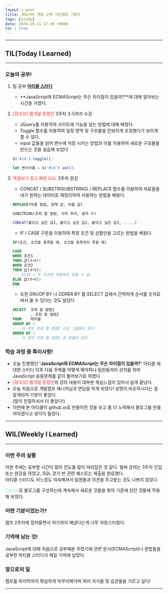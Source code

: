 ```yaml
---
layout : post
title: 게임서버 개발 교육 사전캠프 7일차
tags: [study]
date: 2024-10-11 17:30 +0900
toc : true
---
```


---

## TIL(Today I Learned)

---

### 오늘의 공부!

1. 팀 공부 [**아티클 스터디**](https://www.notion.so/241011-11c6cbfc0b9381d881abf7d91365056e?pvs=4)
    - **JavaScript와 ECMAScript는 무슨 차이점이 있을까?**에 대해 알아보는 시간을 가졌다.

2. <span style="color : #F08080">**[왕초보] 웹개발 종합반**</span> 3주차 3-5까지 수강
    - JQuery를 이용하여 사이트에 기능을 넣는 방법에 대해 배웠다.
    - Toggle 함수를 이용하여 일정 영역 및 구조물을 안보이게 조정했다가 보이게 할 수 있다.
    - input 값들을 읽어 변수에 저장 시키는 방법과 이를 이용하여 새로운 구조물을 만드는 것을 실습해 보았다.

    ```jsx
    $('#id').toggle();

    let 변수이름 = $('#id').val();
    ```

3. <span style="color : #F08080">**엑셀보다 쉽고 빠른 SQL**</span> 3주차 완강
    - CONCAT / SUBSTR(SUBSTRING) / REPLACE 함수를 이용하여 자료들을 내가 원하는 데이터로 재정리하여 사용하는 방법을 배웠다.

    ```sql
    REPLACE(바꿀 컬럼, 현재 값, 바꿀 값)

    SUBSTRING(조회 할 컬럼, 시작 위치, 글자 수)

    CONCAT(붙이고 싶은 값1, 붙이고 싶은 값2, 붙이고 싶은 값3, .....)
    ```

    - IF / CASE 구문을 이용하여 특정 조건 및 상황만을 고르는 방법을 배웠다.

    ```sql
    IF(조건, 조건을 충족할 때, 조건을 충족하지 못할 때)

    CASE 
    WHEN 조건1 
    THEN 값(수식)1
    WHEN 조건2 
    THEN 값(수식)2
    --- ELSE = 두 조건에 부합하지 않을 시 값
    ELSE 값(수식)3
    END
    ```

    - 또한 GRUOP BY 나 ODRER BY 를 SELECT 값에서 간략하게 순서를 숫자로 써서 쓸 수 있다는 것도 알았다

    ```sql
    SELECT  조회 할 컬럼1
            , 조회 할 컬럼2
    FROM    테이블  
    GROUP BY 2
    --- 이 경우 조회 할 컬럼2 으로 그룹핑이 된다
    ORDER BY 1
    --- 이 경우 조회 할 컬럼1 로 정렬이 된다
    ```  

### 학습 과정 중 특이사항!

- 오늘 진행했던 **'JavaScript와 ECMAScript는 무슨 차이점이 있을까?'**  아티클 에 대한 스터디 이후 다음 주제를 어떻게 해야하나 팀원들끼리 상의를 하여 JavaScript 응용문제를 같이 풀어보기로 하였다.  
- <span style="color : #F08080">**[왕초보] 웹개발 종합반**</span>의 강의 내용이 대부분 복습느낌이 있어서 쉽게 끝났다.  
- 오늘 처음으로 개발캠프 매니저님과 면담을 하게 되었다! 성향이 비슷하시다는 걸 알게되어 기분이 좋았다.  
(많이 친절하셔서 더 좋았다!)  
- 이번에 본 아티클이 github.io로 만들어진 것을 보고 좀 더 노력해서 블로그를 만들어야겠다고 생각이 들었다.

---

## WIL(Weekly I Learned)

---

### 이번 주의 실황

이번 주에는 공부할 시간이 많아 진도를 많이 따라잡은 것 같다. 벌써 강의는 3주차 진입 또는 완강을 하였고, SQL 걷기 반 관련 퀘스트는 제출을 완료했다.  
아티클 스터디도 어느정도 익숙해져서 팀원들과 의견을 주고받는 것도 나쁘지 않았다.  
  
<span style="color : #9EE6D8">Github</span>로 블로그를 구성하는데 계속해서 새로운 것들을 찾아 기존에 있던 것들에 적용해 보았다.

### 어떤 기분이었는가?

캠프 2주차에 접어들면서 여기까지 해냈다는게 너무 자랑스러웠다.

### 기억에 남는 것!

JavaScript에 대해 처음으로 공부해본 주였기에 관련 문서(ECMAScript)나 문법들을 공부한 아티클 스터디가 제일 기억에 남았다. 

### 앞으로의 일

캠프를 마지막까지 확실하게 마무리해가며 여러 지식들 및 습관들을 기르고 싶다!

---